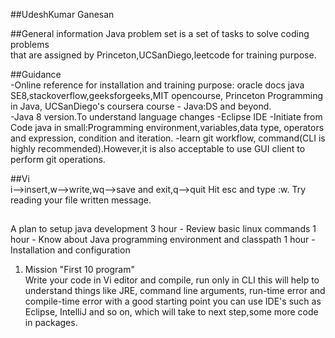 ##UdeshKumar Ganesan

##General information 
Java problem set is a set of tasks to solve coding problems  
that are assigned by Princeton,UCSanDiego,leetcode for training purpose.   

##Guidance  
 -Online reference for installation and training purpose: oracle docs java SE8,stackoverflow,geeksforgeeks,MIT opencourse, 
  Princeton Programming in Java, UCSanDiego's coursera course - Java:DS and beyond.  
 -Java 8 version.To understand language changes 
 -Eclipse IDE
 -Initiate from Code java in small:Programming environment,variables,data type, operators and expression, 
  condition and iteration. 
 -learn git workflow, command(CLI is highly recommended).However,it is also acceptable to use GUI client to perform git operations.

##Vi  
  i-->insert,w-->write,wq-->save and exit,q-->quit 
 Hit esc and type :w. Try reading your file written message. 
 
 ## 
 A plan to setup java development 
 3 hour - Review basic linux commands
 1 hour - Know about Java programming environment and classpath 
 1 hour - Installation and configuration     
 
 1. Mission "First 10 program"  
    Write your code in Vi editor and compile, run only in CLI 
    this will help to understand things like JRE, command line arguments, run-time error 
    and compile-time error with a good starting point you can use IDE's such as Eclipse, 
    IntelliJ and so on, which will take to next step,some more code in packages. 
 
 
 
 
